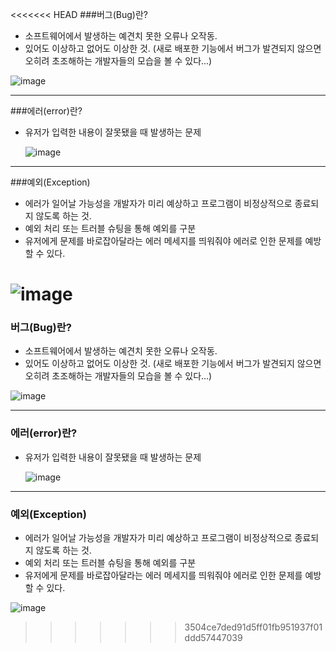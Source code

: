 <<<<<<< HEAD
###버그(Bug)란?
- 소프트웨어에서 발생하는 예견치 못한 오류나 오작동.
- 있어도 이상하고 없어도 이상한 것. (새로 배포한 기능에서 버그가 발견되지 않으면 오히려 초조해하는 개발자들의 모습을 볼 수 있다...)

![image](https://cdn.inflearn.com/public/files/pages/ed1575c7-0b87-4433-92f4-96be47bd5cbf/vol12-1.png)

---------------
###에러(error)란?
- 유저가 입력한 내용이 잘못됐을 때 발생하는 문제

   ![image](https://celclipmaterialprod.s3-ap-northeast-1.amazonaws.com/16/63/1816316/thumbnail?1611751059)

----------------
###예외(Exception)
- 에러가 일어날 가능성을 개발자가 미리 예상하고 프로그램이 비정상적으로 종료되지 않도록 하는 것.
- 예외 처리 또는 트러블 슈팅을 통해 예외를 구분
- 유저에게 문제를 바로잡아달라는 에러 메세지를 띄워줘야 에러로 인한 문제를 예방할 수 있다.

![image](https://cdn.inflearn.com/public/files/pages/a7881bc6-bc68-4fd9-9519-4d88557059f7/vol12-2.png)              
=======
### 버그(Bug)란?
- 소프트웨어에서 발생하는 예견치 못한 오류나 오작동.
- 있어도 이상하고 없어도 이상한 것. (새로 배포한 기능에서 버그가 발견되지 않으면 오히려 초조해하는 개발자들의 모습을 볼 수 있다...)

![image](https://cdn.inflearn.com/public/files/pages/ed1575c7-0b87-4433-92f4-96be47bd5cbf/vol12-1.png)

---------------
### 에러(error)란?
- 유저가 입력한 내용이 잘못됐을 때 발생하는 문제

   ![image](https://celclipmaterialprod.s3-ap-northeast-1.amazonaws.com/16/63/1816316/thumbnail?1611751059)

----------------
### 예외(Exception)
- 에러가 일어날 가능성을 개발자가 미리 예상하고 프로그램이 비정상적으로 종료되지 않도록 하는 것.
- 예외 처리 또는 트러블 슈팅을 통해 예외를 구분
- 유저에게 문제를 바로잡아달라는 에러 메세지를 띄워줘야 에러로 인한 문제를 예방할 수 있다.

![image](https://cdn.inflearn.com/public/files/pages/a7881bc6-bc68-4fd9-9519-4d88557059f7/vol12-2.png)
>>>>>>> 3504ce7ded91d5ff01fb951937f01ddd57447039
